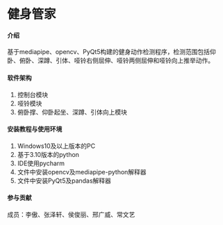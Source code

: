 # 健身管家

#### 介绍
基于mediapipe、opencv、PyQt5构建的健身动作检测程序，检测范围包括仰卧、俯卧、深蹲、引体、哑铃右侧屈伸、哑铃两侧屈伸和哑铃向上推举动作。 


#### 软件架构
1. 控制台模块
2. 哑铃模块
3. 俯卧撑、仰卧起坐、深蹲、引体向上模块


#### 安装教程与使用环境

1.  Windows10及以上版本的PC
2. 基于3.10版本的python
3. IDE使用pycharm
4. 文件中安装opencv及mediapipe-python解释器
5. 文件中安装PyQt5及pandas解释器


#### 参与贡献

成员：李傲、张泽轩、侯俊丽、邢广威、常文艺



